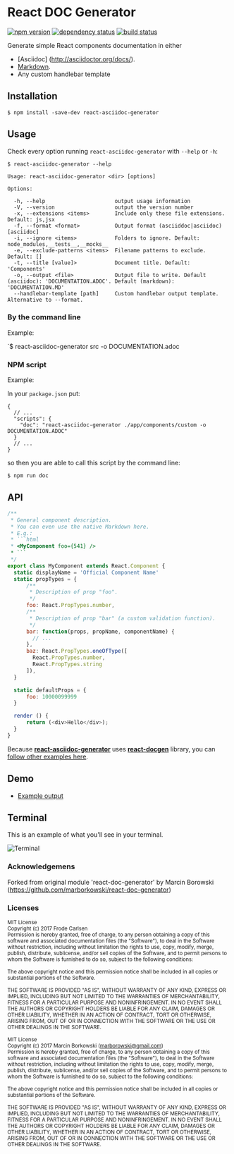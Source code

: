 # React DOC Generator
[![npm version](https://img.shields.io/npm/v/react-asciidoc-generator.svg?style=flat-square)](https://www.npmjs.com/package/react-asciidoc-generator)
[![dependency status](https://img.shields.io/david/frode-carlsen/react-asciidoc-generator.svg?style=flat-square)](https://david-dm.org/frode-carlsen/react-asciidoc-generator)
[![build status](https://img.shields.io/travis/frode-carlsen/react-asciidoc-generator.svg?style=flat-square)](https://travis-ci.org/frode-carlsen/react-asciidoc-generator)

Generate simple React components documentation in either
* [Asciidoc] (http://asciidoctor.org/docs/).
* [Markdown](https://github.com/adam-p/markdown-here/wiki/Markdown-Cheatsheet).
* Any custom handlebar template

## Installation

`$ npm install -save-dev react-asciidoc-generator`

## Usage

Check every option running `react-asciidoc-generator` with `--help` or `-h`:

```
$ react-asciidoc-generator --help

Usage: react-asciidoc-generator <dir> [options]

Options:

  -h, --help                      output usage information
  -V, --version                   output the version number
  -x, --extensions <items>        Include only these file extensions. Default: js,jsx
  -f, --format <format>           Output format (asciiddoc|asciidoc) [asciidoc]
  -i, --ignore <items>            Folders to ignore. Default: node_modules,__tests__,__mocks__
  -e, --exclude-patterns <items>  Filename patterns to exclude. Default: []
  -t, --title [value]>            Document title. Default: 'Components'
  -o, --output <file>             Output file to write. Default (asciidoc): 'DOCUMENTATION.ADOC'. Default (markdown): 'DOCUMENTATION.MD'
  --handlebar-template [path]     Custom handlebar output template. Alternative to --format.
```

### By the command line

Example:

`$ react-asciidoc-generator src -o DOCUMENTATION.adoc

### NPM script

Example:

In your `package.json` put:
```
{
  // ...
  "scripts": {
    "doc": "react-asciidoc-generator ./app/components/custom -o DOCUMENTATION.ADOC"
  }
  // ...
}
```

so then you are able to call this script by the command line:

`$ npm run doc`

## API

```js
/**
 * General component description.
 * You can even use the native Markdown here.
 * E.g.:
 * ```html
 * <MyComponent foo={541} />
 * ```
 */
export class MyComponent extends React.Component {
  static displayName = 'Official Component Name'
  static propTypes = {
      /**
       * Description of prop "foo".
       */
      foo: React.PropTypes.number,
      /**
       * Description of prop "bar" (a custom validation function).
       */
      bar: function(props, propName, componentName) {
        // ...
      },
      baz: React.PropTypes.oneOfType([
        React.PropTypes.number,
        React.PropTypes.string
      ]),
  }

  static defaultProps = {
      foo: 10000099999
  }

  render () {
      return (<div>Hello</div>);
  }
}
```

Because [**react-asciidoc-generator**](https://github.com/frode-carlsen/react-asciidoc-generator) uses [**react-docgen**](https://github.com/reactjs/react-docgen) library, you can [follow other examples here](https://github.com/reactjs/react-docgen).

## Demo

  * [Example output](https://github.com/frode-carlsen/react-asciidoc-generator/blob/master/demo/DOCUMENTATION.adoc)

## Terminal

This is an example of what you'll see in your terminal.

![Terminal](https://raw.githubusercontent.com/frode-carlsen/react-asciidoc-generator/master/demo/terminal.png)

### Acknowledgemens

Forked from original module 'react-doc-generator' by Marcin Borowski (https://github.com/marborkowski/react-doc-generator)

### Licenses

<sub>MIT License</sub>  
<sub>Copyright (c) 2017 Frode Carlsen</sub>  
<sub>Permission is hereby granted, free of charge, to any person obtaining a copy
of this software and associated documentation files (the "Software"), to deal
in the Software without restriction, including without limitation the rights
to use, copy, modify, merge, publish, distribute, sublicense, and/or sell
copies of the Software, and to permit persons to whom the Software is
furnished to do so, subject to the following conditions:</sub>

<sub>The above copyright notice and this permission notice shall be included in all
copies or substantial portions of the Software.</sub>

<sub>THE SOFTWARE IS PROVIDED "AS IS", WITHOUT WARRANTY OF ANY KIND, EXPRESS OR
IMPLIED, INCLUDING BUT NOT LIMITED TO THE WARRANTIES OF MERCHANTABILITY,
FITNESS FOR A PARTICULAR PURPOSE AND NONINFRINGEMENT. IN NO EVENT SHALL THE
AUTHORS OR COPYRIGHT HOLDERS BE LIABLE FOR ANY CLAIM, DAMAGES OR OTHER
LIABILITY, WHETHER IN AN ACTION OF CONTRACT, TORT OR OTHERWISE, ARISING FROM,
OUT OF OR IN CONNECTION WITH THE SOFTWARE OR THE USE OR OTHER DEALINGS IN THE
SOFTWARE.</sub>


<sub>MIT License</sub>  
<sub>Copyright (c) 2017 Marcin Borkowski (<marborowski@gmail.com>)</sub>  
<sub>Permission is hereby granted, free of charge, to any person obtaining a copy
of this software and associated documentation files (the "Software"), to deal
in the Software without restriction, including without limitation the rights
to use, copy, modify, merge, publish, distribute, sublicense, and/or sell
copies of the Software, and to permit persons to whom the Software is
furnished to do so, subject to the following conditions:</sub>

<sub>The above copyright notice and this permission notice shall be included in all
copies or substantial portions of the Software.</sub>

<sub>THE SOFTWARE IS PROVIDED "AS IS", WITHOUT WARRANTY OF ANY KIND, EXPRESS OR
IMPLIED, INCLUDING BUT NOT LIMITED TO THE WARRANTIES OF MERCHANTABILITY,
FITNESS FOR A PARTICULAR PURPOSE AND NONINFRINGEMENT. IN NO EVENT SHALL THE
AUTHORS OR COPYRIGHT HOLDERS BE LIABLE FOR ANY CLAIM, DAMAGES OR OTHER
LIABILITY, WHETHER IN AN ACTION OF CONTRACT, TORT OR OTHERWISE, ARISING FROM,
OUT OF OR IN CONNECTION WITH THE SOFTWARE OR THE USE OR OTHER DEALINGS IN THE
SOFTWARE.</sub>
